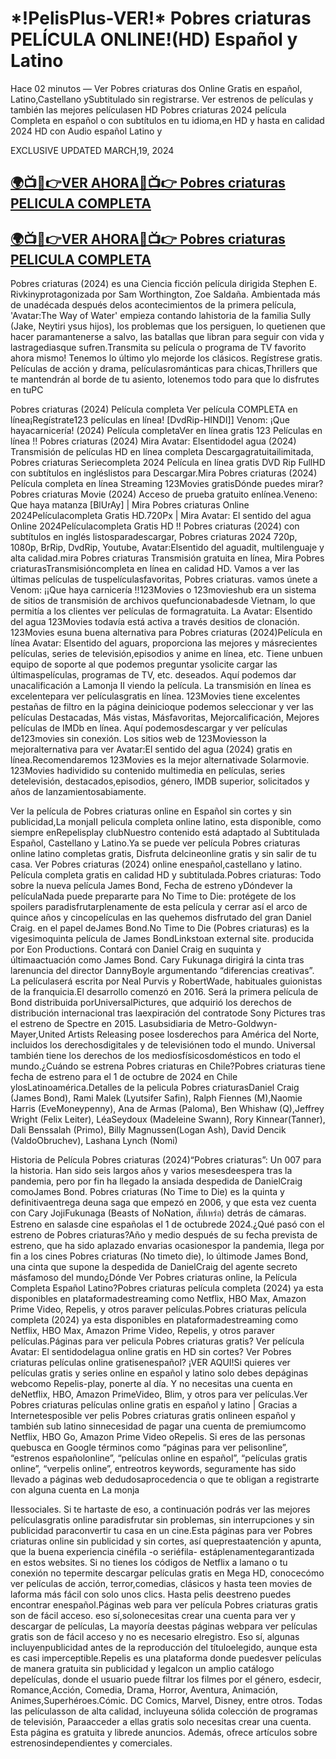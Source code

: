 <h1 tabindex="-1" class="heading-element" dir="auto">*!PelisPlus-VER!* Pobres criaturas PELÍCULA ONLINE!(HD) Español y Latino</h1>

Hace 02 minutos — Ver Pobres criaturas dos Online Gratis en español, Latino,Castellano ySubtitulado sin registrarse. Ver estrenos de películas y también las mejores películasen HD Pobres criaturas 2024 película Completa en español o con subtítulos en tu idioma,en HD y hasta en calidad 2024 HD con Audio español Latino y

EXCLUSIVE UPDATED MARCH,19, 2024



<h2 dir="auto" class="heading-element"><a href="https://t.co/bqetEt2PXL" rel="nofollow">🌍📺📱👉VER AHORA🔴📺👉 Pobres criaturas PELICULA COMPLETA</a></h2>

<h2 dir="auto" class="heading-element"><a href="https://t.co/bqetEt2PXL" rel="nofollow">🌍📺📱👉VER AHORA🔴📺👉 Pobres criaturas PELICULA COMPLETA</a></h2>


Pobres criaturas (2024) es una Ciencia ficción película dirigida Stephen E. Rivkinyprotagonizada por Sam Worthington, Zoe Saldaña. Ambientada más de unadécada después delos acontecimientos de la primera película, 'Avatar:The Way of Water' empieza contando lahistoria de la familia Sully (Jake, Neytiri ysus hijos), los problemas que los persiguen, lo quetienen que hacer paramantenerse a salvo, las batallas que libran para seguir con vida y lastragediasque sufren.Transmita su película o programa de TV favorito ahora mismo! Tenemos lo último ylo mejorde los clásicos. Regístrese gratis. Películas de acción y drama, películasrománticas para chicas,Thrillers que te mantendrán al borde de tu asiento, lotenemos todo para que lo disfrutes en tuPC

Pobres criaturas (2024) Película completa Ver película COMPLETA en línea¡Regístrate123 películas en línea! [DvdRip-HINDI]] Venom: ¡Que hayacarnicería! (2024) Película completaVer en línea gratis 123 Películas en línea !! Pobres criaturas (2024) Mira Avatar: Elsentidodel agua (2024) Transmisión de películas HD en línea completa Descargagratuitailimitada, Pobres criaturas Seriecompleta 2024 Película en línea gratis DVD Rip FullHD con subtítulos en ingléslistos para Descargar.Mira Pobres criaturas (2024) Película completa en línea Streaming 123Movies gratisDónde puedes mirar? Pobres criaturas Movie (2024) Acceso de prueba gratuito enlínea.Veneno: Que haya matanza [BlUrAy] | Mira Pobres criaturas Online 2024Películacompleta Gratis HD.720Px | Mira Avatar: El sentido del agua Online 2024Películacompleta Gratis HD !! Pobres criaturas (2024) con subtítulos en inglés listosparadescargar, Pobres criaturas 2024 720p, 1080p, BrRip, DvdRip, Youtube, Avatar:Elsentido del aguadit, multilenguaje y alta calidad.mira Pobres criaturas Transmisión gratuita en línea, Mira Pobres criaturasTransmisióncompleta en línea en calidad HD. Vamos a ver las últimas películas de tuspelículasfavoritas, Pobres criaturas. vamos únete a Venom: ¡¡Que haya carnicería !!123Movies o 123movieshub era un sistema de sitios de transmisión de archivos quefuncionabadesde Vietnam, lo que permitía a los clientes ver películas de formagratuita. La Avatar: Elsentido del agua 123Movies todavía está activa a través desitios de clonación. 123Movies esuna buena alternativa para Pobres criaturas (2024)Película en línea Avatar: Elsentido del aguars, proporciona las mejores y másrecientes películas, series de televisión,episodios y anime en línea, etc. Tiene unbuen equipo de soporte al que podemos preguntar ysolicite cargar las últimaspelículas, programas de TV, etc. deseados. Aquí podemos dar unacalificación a Lamonja II viendo la película. La transmisión en línea es excelentepara ver películasgratis en línea. 123Movies tiene excelentes pestañas de filtro en la página deinicioque podemos seleccionar y ver las películas Destacadas, Más vistas, Másfavoritas, Mejorcalificación, Mejores películas de IMDb en línea. Aquí podemosdescargar y ver películas de123movies sin conexión. Los sitios web de 123Moviesson la mejoralternativa para ver Avatar:El sentido del agua (2024) gratis en línea.Recomendaremos 123Movies es la mejor alternativade Solarmovie. 123Movies hadividido su contenido multimedia en películas, series detelevisión, destacados,episodios, género, IMDB superior, solicitados y años de lanzamientosabiamente.

Ver la película de Pobres criaturas online en Español sin cortes y sin publicidad,La monjaII pelicula completa online latino, esta disponible, como siempre enRepelisplay clubNuestro contenido está adaptado al Subtitulada Español, Castellano y Latino.Ya se puede ver película Pobres criaturas online latino completas gratis, Disfruta delcineonline gratis y sin salir de tu casa. Ver Pobres criaturas (2024) online enespañol,castellano y latino. Película completa gratis en calidad HD y subtitulada.Pobres criaturas: Todo sobre la nueva película James Bond, Fecha de estreno yDóndever la películaNada puede prepararte para No Time to Die: protégete de los spoilers paradisfrutarplenamente de esta película y cerrar así el arco de quince años y cincopelículas en las quehemos disfrutado del gran Daniel Craig. en el papel deJames Bond.No Time to Die (Pobres criaturas) es la vigesimoquinta película de James BondLinkstoan external site. producida por Eon Productions. Contará con Daniel Craig en suquinta y últimaactuación como James Bond. Cary Fukunaga dirigirá la cinta tras larenuncia del director DannyBoyle argumentando “diferencias creativas”. La películaserá escrita por Neal Purvis y RobertWade, habituales guionistas de la franquicia.El desarrollo comenzó en 2016. Será la primera película de Bond distribuida porUniversalPictures, que adquirió los derechos de distribución internacional tras laexpiración del contratode Sony Pictures tras el estreno de Spectre en 2015. Lasubsidiaria de Metro-Goldwyn-Mayer,United Artists Releasing posee losderechos para América del Norte, incluidos los derechosdigitales y de televisiónen todo el mundo. Universal también tiene los derechos de los mediosfísicosdomésticos en todo el mundo.¿Cuándo se estrena Pobres criaturas en Chile?Pobres criaturas tiene fecha de estreno para el 1 de octubre de 2024 en Chile ylosLatinoamérica.Detalles de la pelicula Pobres criaturasDaniel Craig (James Bond), Rami Malek (Lyutsifer Safin), Ralph Fiennes (M),Naomie Harris (EveMoneypenny), Ana de Armas (Paloma), Ben Whishaw (Q),Jeffrey Wright (Felix Leiter), LéaSeydoux (Madeleine Swann), Rory Kinnear(Tanner), Dali Benssalah (Primo), Billy Magnussen(Logan Ash), David Dencik (ValdoObruchev), Lashana Lynch (Nomi)

Historia de Película Pobres criaturas (2024)“Pobres criaturas”: Un 007 para la historia. Han sido seis largos años y varios mesesdeespera tras la pandemia, pero por fin ha llegado la ansiada despedida de DanielCraig comoJames Bond. Pobres criaturas (No Time to Die) es la quinta y definitivaentrega deuna saga que empezó en 2006, y que esta vez cuenta con Cary JojiFukunaga (Beasts of NoNation, สัปเหร่อ) detrás de cámaras. Estreno en salasde cine españolas el 1 de octubrede 2024.¿Qué pasó con el estreno de Pobres criaturas?Año y medio después de su fecha prevista de estreno, que ha sido aplazado envarias ocasionespor la pandemia, llega por fin a los cines Pobres criaturas (No timeto die), lo últimode James Bond, una cinta que supone la despedida de DanielCraig del agente secreto másfamoso del mundo¿Dónde Ver Pobres criaturas online, la Película Completa Español Latino?Pobres criaturas película completa (2024) ya esta disponibles en plataformadestreaming como Netflix, HBO Max, Amazon Prime Video, Repelis, y otros paraver películas.Pobres criaturas película completa (2024) ya esta disponibles en plataformadestreaming como Netflix, HBO Max, Amazon Prime Video, Repelis, y otros paraver películas.Páginas para ver pelicula Pobres criaturas gratis? Ver película Avatar: El sentidodelagua online gratis en HD sin cortes? Ver Pobres criaturas películas online gratisenespañol? ¡VER AQUI!Si quieres ver películas gratis y series online en español y latino solo debes depáginas webcomo Repelis-play, ponerte al día. Y no necesitas una cuenta en deNetflix, HBO, Amazon PrimeVideo, Blim, y otros para ver películas.Ver Pobres criaturas películas online gratis en español y latino | Gracias a Internetesposible ver pelis Pobres criaturas gratis onlineen español y también sub latino sinnecesidad de pagar una cuenta de premiumcomo Netflix, HBO Go, Amazon Prime Video oRepelis. Si eres de las personas quebusca en Google términos como “páginas para ver pelisonline”, “estrenos españolonline”, “películas online en español”, “películas gratis online”, “verpelis online”, entreotros keywords, seguramente has sido llevado a páginas web dedudosaprocedencia o que te obligan a registrarte con alguna cuenta en La monja

IIessociales. Si te hartaste de eso, a continuación podrás ver las mejores películasgratis online paradisfrutar sin problemas, sin interrupciones y sin publicidad paraconvertir tu casa en un cine.Esta páginas para ver Pobres criaturas online sin publicidad y sin cortes, así queprestaatención y apunta, que la buena experiencia cinéfila -o seriéfila- estáplenamentegarantizada en estos websites. Si no tienes los códigos de Netflix a lamano o tu conexión no tepermite descargar películas gratis en Mega HD, conocecómo ver películas de acción, terror,comedias, clásicos y hasta teen movies de laforma más fácil con solo unos clics. Hasta pelis deestreno puedes encontrar enespañol.Páginas web para ver película Pobres criaturas gratis son de fácil acceso. eso sí,solonecesitas crear una cuenta para ver y descargar de películas, La mayoría deestas páginas webpara ver películas gratis son de fácil acceso y no es necesario elregistro. Eso sí, algunas incluyenpublicidad antes de la reproducción del títuloelegido, aunque esta es casi imperceptible.Repelis es una plataforma donde puedesver películas de manera gratuita sin publicidad y legalcon un amplio catálogo depelículas, donde el usuario puede filtrar los filmes por el género, esdecir, Romance,Acción, Comedia, Drama, Horror, Aventura, Animación, Animes,Superhéroes.Cómic. DC Comics, Marvel, Disney, entre otros. Todas las películasson de alta calidad, incluyeuna sólida colección de programas de televisión, Paraacceder a ellas gratis solo necesitas crear una cuenta. Esta página es gratuita y librede anuncios. Además, ofrece artículos sobre estrenosindependientes y comerciales.
